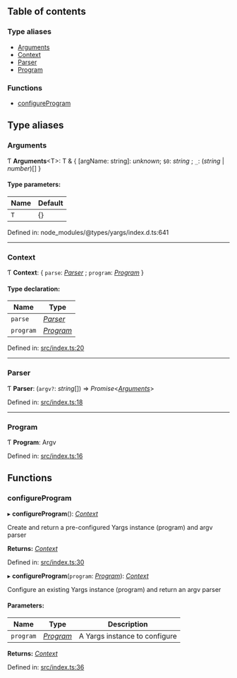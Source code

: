 ## Table of contents

### Type aliases

*   [Arguments][1]
*   [Context][2]
*   [Parser][3]
*   [Program][4]

### Functions

*   [configureProgram][5]

## Type aliases

### Arguments

Ƭ **Arguments**\<T>: T & { \[argName: string]: *unknown*; `$0`: *string* ; `_`: (*string* | *number*)\[]  }

#### Type parameters:

| Name | Default |
| ---- | ------- |
| `T`  | {}      |

Defined in: node_modules/@types/yargs/index.d.ts:641

***

### Context

Ƭ **Context**: { `parse`: [*Parser*][3] ; `program`: [*Program*][4]  }

#### Type declaration:

| Name      | Type           |
| --------- | -------------- |
| `parse`   | [*Parser*][3]  |
| `program` | [*Program*][4] |

Defined in: [src/index.ts:20][6]

***

### Parser

Ƭ **Parser**: (`argv?`: *string*\[]) => *Promise*<[*Arguments*][1]>

Defined in: [src/index.ts:18][7]

***

### Program

Ƭ **Program**: Argv

Defined in: [src/index.ts:16][8]

## Functions

### configureProgram

▸ **configureProgram**(): [*Context*][2]

Create and return a pre-configured Yargs instance (program) and argv parser

**Returns:** [*Context*][2]

Defined in: [src/index.ts:30][9]

▸ **configureProgram**(`program`: [*Program*][4]): [*Context*][2]

Configure an existing Yargs instance (program) and return an argv parser

#### Parameters:

| Name      | Type           | Description                   |
| --------- | -------------- | ----------------------------- |
| `program` | [*Program*][4] | A Yargs instance to configure |

**Returns:** [*Context*][2]

Defined in: [src/index.ts:36][10]

[1]: README.md#arguments

[2]: README.md#context

[3]: README.md#parser

[4]: README.md#program

[5]: README.md#configureprogram

[6]: https://github.com/Xunnamius/git-add-then-commit/blob/1724eab/src/index.ts#L20

[7]: https://github.com/Xunnamius/git-add-then-commit/blob/1724eab/src/index.ts#L18

[8]: https://github.com/Xunnamius/git-add-then-commit/blob/1724eab/src/index.ts#L16

[9]: https://github.com/Xunnamius/git-add-then-commit/blob/1724eab/src/index.ts#L30

[10]: https://github.com/Xunnamius/git-add-then-commit/blob/1724eab/src/index.ts#L36
